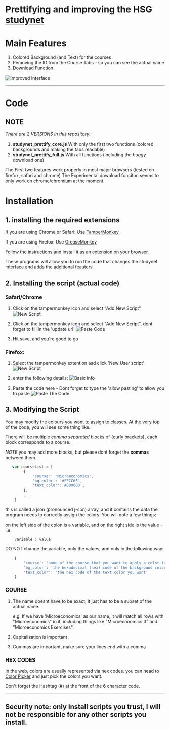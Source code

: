 # Prettifying and improving the HSG [studynet](https://studynet.unisg.ch)

# Main Features

1. Colored Background (and Text) for the courses
2. Removing the ID from the Course Tabs - so you can see the actual name
3. <Experimental> Download Function

![Improved Interface](img/studynet_interface_full.png)

---

# Code

## NOTE

*There are 2 VERSIONS in this repository:*

1. **studynet_prettify_core.js**
	With only the first two functions (colored backgrounds and making the tabs readable)
2. **studynet_prettify_full.js**
 	With all functions (including the *buggy* download one)

The First two features work properly in most major browsers (tested on firefox, safari and chrome)
The Experimental download funciton seems to only work on chrome/chromium at the moment.

# Installation

## 1. installing the required extensions
If you are using Chrome or Safari: Use [TamperMonkey](http://tampermonkey.net)

If you are using Firefox: Use [GreaseMonkey](http://www.greasespot.net)

Follow the instructions and install it as an extension on your browser.

These programs will allow you to run the code that changes the studynet interface and adds the additional feauters.

## 2. Installing the script (actual code)

### Safari/Chrome

1. Click on the tampermonkey icon and select "Add New Script"
![New Script](img/ch_newscript.png)

2. Click on the tampermonkey icon and select "Add New Script", dont forget to fill in the 'update url'
![Paste Code](img/ch_paste_script.png)

3. Hit save, and you're good to go


### Firefox:

1. Select the tampermonkey extention asd click 'New User script'
![New Script](img/ff_hover_newscript.png)

2. enter the following details:
![Basic info](img/ff_initialize.png)

3. Paste the code here - Dont forget to type the 'allow pasting' to allow you to paste
![Paste The Code](img/ff_paste_script.png)



## 3. Modifying the Script

You may modify the colours you want to assign to classes. At the very top of the code, you will see some thing like.

There will be multiple *comma separated* blocks of {curly brackets}, each block corresponds to a course.

*NOTE* you may add more blocks, but please dont forget the **commas** between them.

```javascript
   var courseList = [
        {
            'course': 'Microeconomics',
            'bg_color': '#FFCC66',
            'text_color':'#000000',
        },
        ...
    ]
```
this is called a json (pronounced j-son) array, and it contains the data the program needs to correctly assign the colors. You will note a few things:

on the left side of the colon is a variable, and on the right side is the value - i.e.

```
	variable : value
```
DO NOT change the variable, only the values, and only in the following way:

```javascript
	{
		'course': 'name of the course that you want to apply a color to',
		'bg_color': 'the hexadecimal (hex) code of the background color you want',
		'text_color': 'the hex code of the text color you want'
	}
```

### COURSE  
1. The name doesnt have to be exact, it just has to be a subset of the actual name.
	
	e.g. If we have 'Microeconomics' as our name, it will match all rows with "Microeconomics" in it, including things like "Microeconomics 3" and "Microeconomics Exercises".

2. Capitalization is important
3. Commas are important, make sure your lines end with a comma


### HEX CODES

In the web, colors are usually represented via hex codes. you can head to [Color Picker](http://www.colorpicker.com) and just pick the colors you want.

Don't forget the Hashtag (#) at the front of the 6 character code.

---

## Security note: only install scripts you trust, I will not be responsible for any other scripts you install.